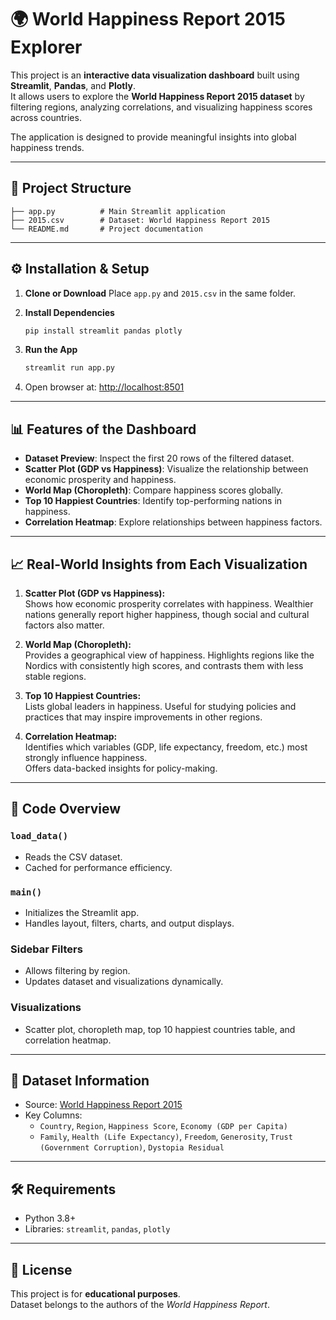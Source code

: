 
# 🌍 World Happiness Report 2015 Explorer

This project is an **interactive data visualization dashboard** built using **Streamlit**, **Pandas**, and **Plotly**.  
It allows users to explore the **World Happiness Report 2015 dataset** by filtering regions, analyzing correlations, 
and visualizing happiness scores across countries.  

The application is designed to provide meaningful insights into global happiness trends.

---

## 📂 Project Structure

```
├── app.py          # Main Streamlit application
├── 2015.csv        # Dataset: World Happiness Report 2015
└── README.md       # Project documentation
```

---

## ⚙️ Installation & Setup

1. **Clone or Download**
   Place `app.py` and `2015.csv` in the same folder.

2. **Install Dependencies**
   ```bash
   pip install streamlit pandas plotly
   ```

3. **Run the App**
   ```bash
   streamlit run app.py
   ```

4. Open browser at: [http://localhost:8501](http://localhost:8501)

---

## 📊 Features of the Dashboard

- **Dataset Preview**: Inspect the first 20 rows of the filtered dataset.  
- **Scatter Plot (GDP vs Happiness)**: Visualize the relationship between economic prosperity and happiness.  
- **World Map (Choropleth)**: Compare happiness scores globally.  
- **Top 10 Happiest Countries**: Identify top-performing nations in happiness.  
- **Correlation Heatmap**: Explore relationships between happiness factors.  

---

## 📈 Real-World Insights from Each Visualization

1. **Scatter Plot (GDP vs Happiness):**  
   Shows how economic prosperity correlates with happiness. Wealthier nations generally report higher happiness, 
   though social and cultural factors also matter.

2. **World Map (Choropleth):**  
   Provides a geographical view of happiness. Highlights regions like the Nordics with consistently high scores, 
   and contrasts them with less stable regions.

3. **Top 10 Happiest Countries:**  
   Lists global leaders in happiness. Useful for studying policies and practices that may inspire improvements 
   in other regions.

4. **Correlation Heatmap:**  
   Identifies which variables (GDP, life expectancy, freedom, etc.) most strongly influence happiness.  
   Offers data-backed insights for policy-making.

---

## 🧩 Code Overview

### `load_data()`
- Reads the CSV dataset.  
- Cached for performance efficiency.

### `main()`
- Initializes the Streamlit app.  
- Handles layout, filters, charts, and output displays.  

### Sidebar Filters
- Allows filtering by region.  
- Updates dataset and visualizations dynamically.

### Visualizations
- Scatter plot, choropleth map, top 10 happiest countries table, and correlation heatmap.

---

## 📖 Dataset Information

- Source: [World Happiness Report 2015](https://worldhappiness.report/)  
- Key Columns:  
  - `Country`, `Region`, `Happiness Score`, `Economy (GDP per Capita)`  
  - `Family`, `Health (Life Expectancy)`, `Freedom`, `Generosity`, 
    `Trust (Government Corruption)`, `Dystopia Residual`  

---

## 🛠 Requirements

- Python 3.8+  
- Libraries: `streamlit`, `pandas`, `plotly`

---

## 📜 License

This project is for **educational purposes**.  
Dataset belongs to the authors of the *World Happiness Report*.

